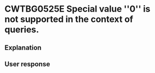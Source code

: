 # CWTBG0525E Special value ''0'' is not supported in the context of queries.

## Explanation

## User response